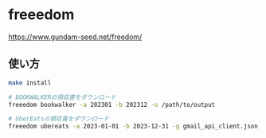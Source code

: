 # freeedom

<https://www.gundam-seed.net/freedom/>

## 使い方

```bash
make install

# BOOKWALKERの領収書をダウンロード
freeedom bookwalker -a 202301 -b 202312 -o /path/to/output

# UberEatsの領収書をダウンロード
freeedom ubereats -a 2023-01-01 -b 2023-12-31 -g gmail_api_client.json
```
